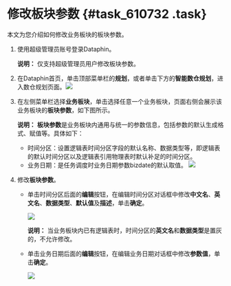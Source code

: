 # 修改板块参数 {#task_610732 .task}

本文为您介绍如何修改业务板块的板块参数。

1.  使用超级管理员账号登录Dataphin。 

    **说明：** 仅支持超级管理员用户修改板块参数。

2.  在Dataphin首页，单击顶部菜单栏的**规划**，或者单击下方的**智能数仓规划**，进入数仓规划页面。![](http://static-aliyun-doc.oss-cn-hangzhou.aliyuncs.com/assets/img/148397/156134659941387_zh-CN.png)


3.  在左侧菜单栏选择**业务板块**，单击选择任意一个业务板块，页面右侧会展示该业务板块的**板块参数**，如下图所示。 

    **说明：** **板块参数**是业务板块内通用与统一的参数信息，包括参数的默认生成格式、赋值等。具体如下：

    -   时间分区：设置逻辑表时间分区字段的默认名称、数据类型等，即逻辑表的默认时间分区以及逻辑表引用物理表时默认补足的时间分区。
    -   业务日期：是任务调度时业务日期参数bizdate的默认取值。
    ![](http://static-aliyun-doc.oss-cn-hangzhou.aliyuncs.com/assets/img/492611/156134659949121_zh-CN.png)

4.  修改**板块参数**。 
    -   单击时间分区后面的**编辑**按钮，在编辑时间分区对话框中修改**中文名**、**英文名**、**数据类型**、**默认值**及**描述**，单击**确定**。

        ![](http://static-aliyun-doc.oss-cn-hangzhou.aliyuncs.com/assets/img/492611/156134659949126_zh-CN.png)

        **说明：** 当业务板块内已有逻辑表时，时间分区的**英文名**和**数据类型**是置灰的，不允许修改。

    -   单击业务日期后面的**编辑**按钮，在编辑业务日期对话框中修改**参数值**，单击**确定**。

        ![](http://static-aliyun-doc.oss-cn-hangzhou.aliyuncs.com/assets/img/492611/156134659949128_zh-CN.png)


